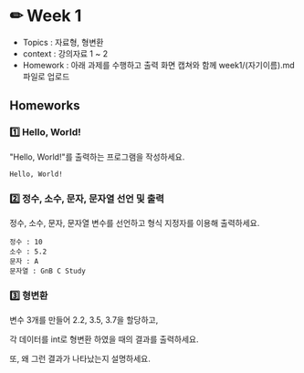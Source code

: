 # ✏ Week 1
- Topics : 자료형, 형변환
- context : 강의자료 1 ~ 2
- Homework : 아래 과제를 수행하고 출력 화면 캡쳐와 함께 week1/(자기이름).md 파일로 업로드

## Homeworks
### 1️⃣ Hello, World!
"Hello, World!"를 출력하는 프로그램을 작성하세요.
```
Hello, World!
```

### 2️⃣ 정수, 소수, 문자, 문자열 선언 및 출력
정수, 소수, 문자, 문자열 변수를 선언하고 형식 지정자를 이용해 출력하세요.
```
정수 : 10
소수 : 5.2
문자 : A
문자열 : GnB C Study
```

### 3️⃣ 형변환
변수 3개를 만들어 2.2, 3.5, 3.7을 할당하고,

각 데이터를 int로 형변환 하였을 때의 결과를 출력하세요.

또, 왜 그런 결과가 나타났는지 설명하세요.
